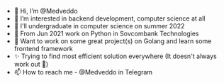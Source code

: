 - 👋 Hi, I’m @Medveddo
- 👀 I’m interested in backend development, computer science at all
- 🏫 I'll undergraduate in computer science on summer 2022
- 🐍 From Jun 2021 work on Python in Sovcombank Technologies
- 🌱 Want to work on some great project(s) on Golang and learn some frontend framework
- ✨ Trying to find most efficient solution everywhere (It doesn't always work out 🤡)
- 📫 How to reach me - @Medveddo in Telegram

<!---
- 💞️ I’m looking to collaborate on ...
--->

<!---
Medveddo/Medveddo is a ✨ special ✨ repository because its `README.md` (this file) appears on your GitHub profile.
You can click the Preview link to take a look at your changes.
--->
